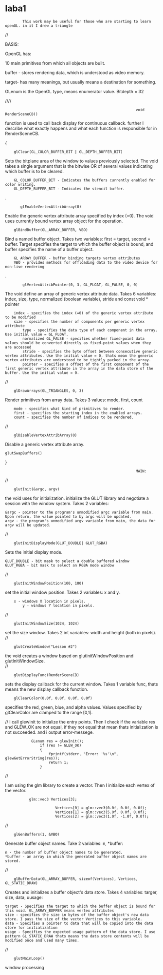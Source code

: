 # laba1
			This work may be useful for those who are starting to learn openGL. in it I drew a triangle

//

BASIS:

OpenGL has:

10 main primitives from which all objects are built.

buffer - stores rendering data, which is understood as video memory.

target- has many meanings, but usually means a destination for something.

GLenum is the OpenGL type, means enumerator value. Bitdepth = 32

////


                                                                void RenderSceneCB()

function is used to call back display for continuous callback. further I describe what exactly happens and what each function is responsible for in RenderSceneCB.

{


        glClear(GL_COLOR_BUFFER_BIT | GL_DEPTH_BUFFER_BIT)
  
  
  Sets the bitplane area of the window to values previously selected. The void takes a single argument that is the bitwise OR of several values indicating which buffer is to be cleared.
  
	    GL_COLOR_BUFFER_BIT - Indicates the buffers currently enabled for color writing. 
	    GL_DEPTH_BUFFER_BIT - Indicates the stencil buffer.       
.           
                
           glEnableVertexAttribArray(0)
  
  Enable the generic vertex attribute array specified by index (=0). The void uses currently bound vertex array object for the operation.


        glBindBuffer(GL_ARRAY_BUFFER, VBO)
  
Bind a named buffer object. Takes two variables: first = target, second = buffer. Target specifies the target to which the buffer object is bound, and buffer specifies the name of a buffer object.
  
	    GL_ARRAY_BUFFER - buffer binding targets vertex attributes 
	    VBO - provides methods for offloading data to the video device for non-live rendering
.                       
  
            glVertexAttribPointer(0, 3, GL_FLOAT, GL_FALSE, 0, 0)
  
  The void define an array of generic vertex attribute data. Takes 6 variables: index, size, type, normalized (boolean variable), stride and const void * pointer
  
	    index - specifies the index (=0) of the generic vertex attribute to be modified   
	    size - specifies the number of components per generic vertex attribute	    
            type - specifies the data type of each component in the array. Use initial value = GL_FLOAT.	    
            normalized GL_FALSE - specifies whether fixed-point data values should be converted directly as fixed-point values when they are accessed	    
            stride - specifies the byte offset between consecutive generic vertex attributes. Use the initial value = 0, thats mean the generic vertex attributes are understood to be tightly packed in the array.	    
            pointer - specifies a offset of the first component of the first generic vertex attribute in the array in the data store of the buffer. Use the initial value = 0.
//
        
        glDrawArrays(GL_TRIANGLES, 0, 3)	
Render primitives from array data. Takes 3 values: mode, first, count

		mode - specifies what kind of primitives to render. 
		first - specifies the starting index in the enabled arrays.
		count - specifies the number of indices to be rendered.

//

        glDisableVertexAttribArray(0)
Disable a generic vertex attribute array.

	glutSwapBuffers()
}


                                                                MAIN:
//                                                             

        glutInit(&argc, argv)
        
the void uses for initialization. initialize the GLUT library and negotiate a session with the window system. Takes 2 variables:

	&argc - pointer to the program's unmodified argc variable from main. Upon return, the value pointed to by argc will be updated.
	argv - the program's unmodified argv variable from main, the data for argv will be updated.
//

        glutInitDisplayMode(GLUT_DOUBLE| GLUT_RGBA)
        
Sets the initial display mode.

	GLUT_DOUBLE - bit mask to select a double buffered window
	GLUT_RGBA - bit mask to select an RGBA mode window

//

        glutInitWindowPosition(100, 100)
        
set the initial window position. Takes 2 variables: x and y.
	
        x - windows X location in pixels.
	        y - windows Y location in pixels.
//

        glutInitWindowSize(1024, 1024)

set the size window. Takes 2 int variables: width and height (both in pixels).
// 

        glutCreateWindow("Lesson #2")

the void creates a window based on      glutInitWindowPosition   and    glutInitWindowSize.     
//

        glutDisplayFunc(RenderSceneCB)

sets the display callback for the current window. Takes 1 variable func, thats means the new display callback function.

        glClearColor(0.0f, 0.0f, 0.0f, 0.0f)

specifies the red, green, blue, and alpha values. Values specified by glClearColor are clamped to the range [0,1].


//
I call glewInit to initialize the entry points. Then I check if the variable res and GLEW_OK are not equal, if they not equal that mean thats initialization is not succeeded. and i output error-messege.


                GLenum res = glewInit();
	                if (res != GLEW_OK)
	                {
		                fprintf(stderr, "Error: '%s'\n", glewGetErrorString(res));
		                return 1;
	                }


//

I am using the glm library to create a vector. Then I initialize each vertex of the vector.

               glm::vec3 Vertices[3];
               
	                       Vertices[0] = glm::vec3(0.0f, 0.0f, 0.0f);                              
	                       Vertices[1] = glm::vec3(5.0f, 0.0f, 0.0f);                               
	                       Vertices[2] = glm::vec3(1.0f, -1.0f, 0.0f);
                               
                               
// 
                           
        glGenBuffers(1, &VBO)
        
Generate buffer object names. Take 2 variables: n, *buffer:

	n - the number of buffer object names to be generated.
	*buffer - an array in which the generated buffer object names are stored.
        
//    

        glBufferData(GL_ARRAY_BUFFER, sizeof(Vertices), Vertices, GL_STATIC_DRAW)
        
Creates and initializes a buffer object's data store. Takes 4 variables: targer, size, data, uusage:

	target - Specifies the target to which the buffer object is bound for this void. GL_ARRAY_BUFFER means vertex attributes
	size - specifies the size in bytes of the buffer object's new data store. I pass the size of the vector Vertices to this variable. 
	data - Specifies a pointer to data that will be copied into the data store for initialization
	usage - Specifies the expected usage pattern of the data store. I use pattern GL_STATIC_DRAW thats means the data store contents will be modified once and used many times.
        
//        

        glutMainLoop()
        
window processing
